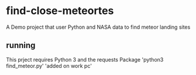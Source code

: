 # find-close-meteortes
A Demo project that user Python and NASA data to find meteor landing sites
## running
This prject requires Python 3 and the requests Package
'python3 find_meteor.py'
'added on work pc'
